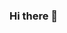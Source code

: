 ### Hi there 👋

<!--
**Prathikshassk/prathikshassk** is a ✨ _special_ ✨ repository because its `README.md` (this file) appears on your GitHub profile.

Here are some ideas to get you started:

- 🔭 I’m currently working on Figma
- 🌱 I’m currently learning UI/UX Designing
- 📫 How to reach me: www.linkedin.com/in/prathiksha-ss-sns
-->
